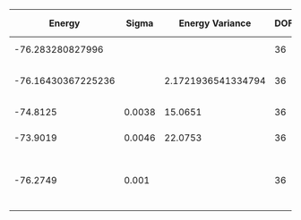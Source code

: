 | Energy             | Sigma  | Energy Variance    | DOF | Einf | Method                       | Data Repository |
|--------------------|--------|--------------------|-----|------|------------------------------|-----------------|
| -76.283280827996   |        |                    | 36  | 0    | Exact diagonalization        |                 |
| -76.16430367225236 |        | 2.1721936541334794 | 36  | 0    | DMRG (bond dimension = 2048) |                 |
| -74.8125           | 0.0038 | 15.0651            | 36  | 0    | RBM (alpha = 1)              |                 |
| -73.9019           | 0.0046 | 22.0753            | 36  | 0    | Jastrow baseline             |                 |
| -76.2749           | 0.001 |                    | 36  | 0    | RBM + symmetry(spin flip, translational, spatial)           |                 |